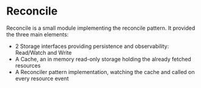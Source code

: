 # Reconcile

Reconcile is a small module implementing the reconcile pattern.
It provided the three main elements:
- 2 Storage interfaces providing persistence and observability: Read/Watch and Write
- A Cache, an in memory read-only storage holding the already fetched resources
- A Reconciler pattern implementation, watching the cache and called on every resource event
